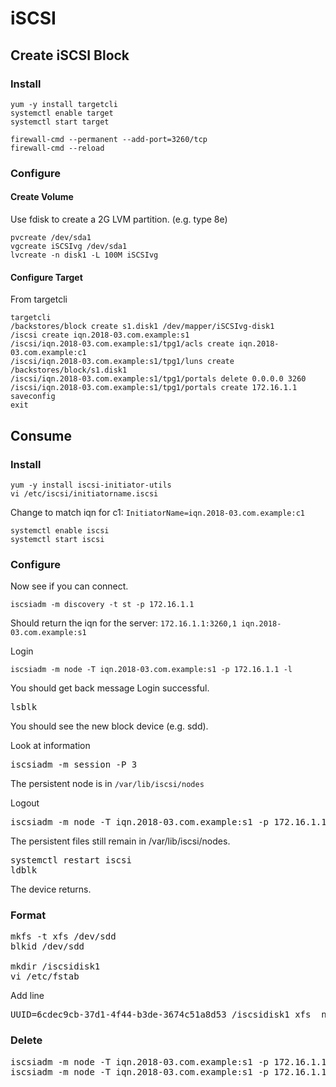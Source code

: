 # iSCSI


## Create iSCSI Block

### Install

```
yum -y install targetcli
systemctl enable target
systemctl start target

firewall-cmd --permanent --add-port=3260/tcp
firewall-cmd --reload
```

### Configure

#### Create Volume

Use fdisk to create a 2G LVM partition.  (e.g. type 8e)

```
pvcreate /dev/sda1
vgcreate iSCSIvg /dev/sda1
lvcreate -n disk1 -L 100M iSCSIvg
```

#### Configure Target
From targetcli

```
targetcli
/backstores/block create s1.disk1 /dev/mapper/iSCSIvg-disk1
/iscsi create iqn.2018-03.com.example:s1
/iscsi/iqn.2018-03.com.example:s1/tpg1/acls create iqn.2018-03.com.example:c1
/iscsi/iqn.2018-03.com.example:s1/tpg1/luns create /backstores/block/s1.disk1
/iscsi/iqn.2018-03.com.example:s1/tpg1/portals delete 0.0.0.0 3260
/iscsi/iqn.2018-03.com.example:s1/tpg1/portals create 172.16.1.1
saveconfig
exit
```

## Consume 

### Install

```
yum -y install iscsi-initiator-utils
vi /etc/iscsi/initiatorname.iscsi
```

Change to match iqn for c1: `InitiatorName=iqn.2018-03.com.example:c1`

```
systemctl enable iscsi
systemctl start iscsi
```

### Configure

Now see if you can connect.

```
iscsiadm -m discovery -t st -p 172.16.1.1
```

Should return the iqn for the server: `172.16.1.1:3260,1 iqn.2018-03.com.example:s1`

Login
```
iscsiadm -m node -T iqn.2018-03.com.example:s1 -p 172.16.1.1 -l
```

You should get back message Login successful.

<pre>
lsblk
</pre>

You should see the new block device (e.g. sdd).


Look at information
<pre>
iscsiadm -m session -P 3
</pre>

The persistent node is in `/var/lib/iscsi/nodes`

Logout

<pre>
iscsiadm -m node -T iqn.2018-03.com.example:s1 -p 172.16.1.1 -u
</pre>

The persistent files still remain in /var/lib/iscsi/nodes.

<pre>
systemctl restart iscsi
ldblk
</pre>

The device returns.

### Format

<pre>
mkfs -t xfs /dev/sdd
blkid /dev/sdd

mkdir /iscsidisk1
vi /etc/fstab
</pre>

Add line

<pre>
UUID=6cdec9cb-37d1-4f44-b3de-3674c51a8d53 /iscsidisk1 xfs _netdev 0 0
</pre>

### Delete

<pre>
iscsiadm -m node -T iqn.2018-03.com.example:s1 -p 172.16.1.1 -u
iscsiadm -m node -T iqn.2018-03.com.example:s1 -p 172.16.1.1 -o delete
</pre>






